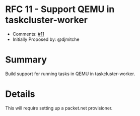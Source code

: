 # RFC 11 - Support QEMU in taskcluster-worker
* Comments: [#11](https://api.github.com/repos/taskcluster/taskcluster-rfcs/issues/11)
* Initially Proposed by: @djmitche

# Summary

Build support for running tasks in QEMU in taskcluster-worker.

# Details

This will require setting up a packet.net provisioner.

